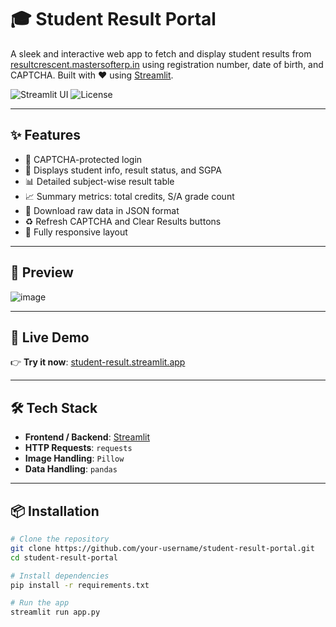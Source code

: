 # 🎓 Student Result Portal

A sleek and interactive web app to fetch and display student results from [resultcrescent.mastersofterp.in](https://resultcrescent.mastersofterp.in) using registration number, date of birth, and CAPTCHA. Built with ❤️ using [Streamlit](https://streamlit.io/).

![Streamlit UI](https://img.shields.io/badge/Built%20With-Streamlit-red?style=flat-square)
![License](https://img.shields.io/badge/license-MIT-green.svg?style=flat-square)

---

## ✨ Features

- 🔐 CAPTCHA-protected login
- 📄 Displays student info, result status, and SGPA
- 📊 Detailed subject-wise result table
- 📈 Summary metrics: total credits, S/A grade count
- 💾 Download raw data in JSON format
- ♻️ Refresh CAPTCHA and Clear Results buttons
- 📱 Fully responsive layout

---

## 📸 Preview

![image](https://github.com/user-attachments/assets/2447d5ec-6201-4f53-bdc0-df832418a1b3)


---

## 🚀 Live Demo

👉 **Try it now**: [student-result.streamlit.app](https://student-result-app-4dsthzbl2aeyjc5bpmvsnb.streamlit.app/)

---

## 🛠️ Tech Stack

- **Frontend / Backend**: [Streamlit](https://streamlit.io)
- **HTTP Requests**: `requests`
- **Image Handling**: `Pillow`
- **Data Handling**: `pandas`

---

## 📦 Installation

```bash
# Clone the repository
git clone https://github.com/your-username/student-result-portal.git
cd student-result-portal

# Install dependencies
pip install -r requirements.txt

# Run the app
streamlit run app.py
